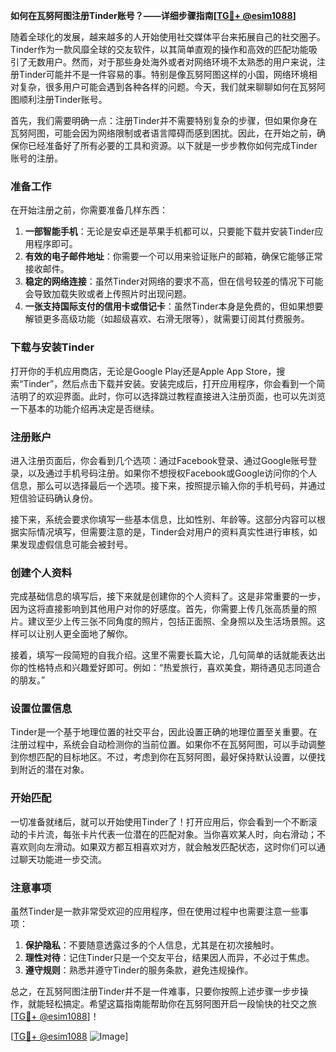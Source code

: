 **如何在瓦努阿图注册Tinder账号？——详细步骤指南[[TG💪+ @esim1088](https://t.me/s/esim1088)]**

随着全球化的发展，越来越多的人开始使用社交媒体平台来拓展自己的社交圈子。Tinder作为一款风靡全球的交友软件，以其简单直观的操作和高效的匹配功能吸引了无数用户。然而，对于那些身处海外或者对网络环境不太熟悉的用户来说，注册Tinder可能并不是一件容易的事。特别是像瓦努阿图这样的小国，网络环境相对复杂，很多用户可能会遇到各种各样的问题。今天，我们就来聊聊如何在瓦努阿图顺利注册Tinder账号。

首先，我们需要明确一点：注册Tinder并不需要特别复杂的步骤，但如果你身在瓦努阿图，可能会因为网络限制或者语言障碍而感到困扰。因此，在开始之前，确保你已经准备好了所有必要的工具和资源。以下就是一步步教你如何完成Tinder账号的注册。

### 准备工作

在开始注册之前，你需要准备几样东西：

1. **一部智能手机**：无论是安卓还是苹果手机都可以，只要能下载并安装Tinder应用程序即可。
2. **有效的电子邮件地址**：你需要一个可以用来验证账户的邮箱，确保它能够正常接收邮件。
3. **稳定的网络连接**：虽然Tinder对网络的要求不高，但在信号较差的情况下可能会导致加载失败或者上传照片时出现问题。
4. **一张支持国际支付的信用卡或借记卡**：虽然Tinder本身是免费的，但如果想要解锁更多高级功能（如超级喜欢、右滑无限等），就需要订阅其付费服务。

### 下载与安装Tinder

打开你的手机应用商店，无论是Google Play还是Apple App Store，搜索“Tinder”，然后点击下载并安装。安装完成后，打开应用程序，你会看到一个简洁明了的欢迎界面。此时，你可以选择跳过教程直接进入注册页面，也可以先浏览一下基本的功能介绍再决定是否继续。

### 注册账户

进入注册页面后，你会看到几个选项：通过Facebook登录、通过Google账号登录，以及通过手机号码注册。如果你不想授权Facebook或Google访问你的个人信息，那么可以选择最后一个选项。接下来，按照提示输入你的手机号码，并通过短信验证码确认身份。

接下来，系统会要求你填写一些基本信息，比如性别、年龄等。这部分内容可以根据实际情况填写，但需要注意的是，Tinder会对用户的资料真实性进行审核，如果发现虚假信息可能会被封号。

### 创建个人资料

完成基础信息的填写后，接下来就是创建你的个人资料了。这是非常重要的一步，因为这将直接影响到其他用户对你的好感度。首先，你需要上传几张高质量的照片。建议至少上传三张不同角度的照片，包括正面照、全身照以及生活场景照。这样可以让别人更全面地了解你。

接着，填写一段简短的自我介绍。这里不需要长篇大论，几句简单的话就能表达出你的性格特点和兴趣爱好即可。例如：“热爱旅行，喜欢美食，期待遇见志同道合的朋友。”

### 设置位置信息

Tinder是一个基于地理位置的社交平台，因此设置正确的地理位置至关重要。在注册过程中，系统会自动检测你的当前位置。如果你不在瓦努阿图，可以手动调整到你想匹配的目标地区。不过，考虑到你在瓦努阿图，最好保持默认设置，以便找到附近的潜在对象。

### 开始匹配

一切准备就绪后，就可以开始使用Tinder了！打开应用后，你会看到一个不断滚动的卡片流，每张卡片代表一位潜在的匹配对象。当你喜欢某人时，向右滑动；不喜欢则向左滑动。如果双方都互相喜欢对方，就会触发匹配状态，这时你们可以通过聊天功能进一步交流。

### 注意事项

虽然Tinder是一款非常受欢迎的应用程序，但在使用过程中也需要注意一些事项：

1. **保护隐私**：不要随意透露过多的个人信息，尤其是在初次接触时。
2. **理性对待**：记住Tinder只是一个交友平台，结果因人而异，不必过于焦虑。
3. **遵守规则**：熟悉并遵守Tinder的服务条款，避免违规操作。

总之，在瓦努阿图注册Tinder并不是一件难事，只要你按照上述步骤一步步操作，就能轻松搞定。希望这篇指南能帮助你在瓦努阿图开启一段愉快的社交之旅[[TG💪+ @esim1088](https://t.me/s/esim1088)]！

[[TG💪+ @esim1088](https://t.me/s/esim1088) ![Image](https://i.postimg.cc/4NQfJmqS/Snipaste-2025-05-13-00-14-12.png)]